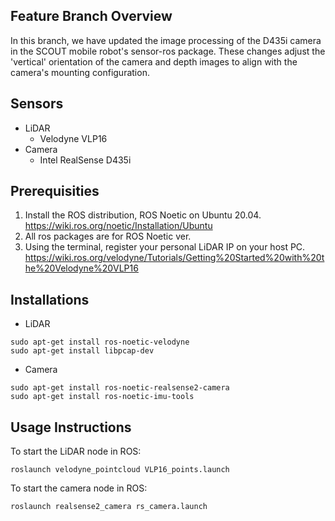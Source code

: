 ## Feature Branch Overview
In this branch, we have updated the image processing of the D435i camera in the SCOUT mobile robot's sensor-ros package. These changes adjust the 'vertical' orientation of the camera and depth images to align with the camera's mounting configuration.

## Sensors
* LiDAR
    * Velodyne VLP16
* Camera
    * Intel RealSense D435i

## Prerequisities
1. Install the ROS distribution, ROS Noetic on Ubuntu 20.04.<br/>
https://wiki.ros.org/noetic/Installation/Ubuntu
2. All ros packages are for ROS Noetic ver.
3. Using the terminal, register your personal LiDAR IP on your host PC. <br/>
https://wiki.ros.org/velodyne/Tutorials/Getting%20Started%20with%20the%20Velodyne%20VLP16

## Installations
* LiDAR
```
sudo apt-get install ros-noetic-velodyne
sudo apt-get install libpcap-dev
```
* Camera
```
sudo apt-get install ros-noetic-realsense2-camera
sudo apt-get install ros-noetic-imu-tools
```
## Usage Instructions
To start the LiDAR node in ROS:
```
roslaunch velodyne_pointcloud VLP16_points.launch
```
To start the camera node in ROS:
```
roslaunch realsense2_camera rs_camera.launch
```
